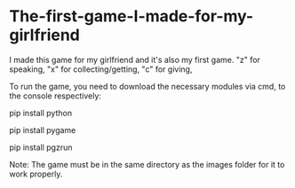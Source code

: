 # The-first-game-I-made-for-my-girlfriend

I made this game for my girlfriend and it's also my first game. "z" for speaking, "x" for collecting/getting, "c" for giving,

To run the game, you need to download the necessary modules via cmd, to the console respectively:

pip install python

pip install pygame

pip install pgzrun

Note: The game must be in the same directory as the images folder for it to work properly.
